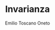 ---
title: "Invarianza"
year: 2022
thumbnail: "assets/img/Logo.png"
topic: "Métodos de ataque de problemas"
file: "assets/pdf/Invarianza.pdf"
author: "Emilio Toscano Oneto"
level: "Intermedio"
alttext: "¿Qué es lo que no cambia?"
---